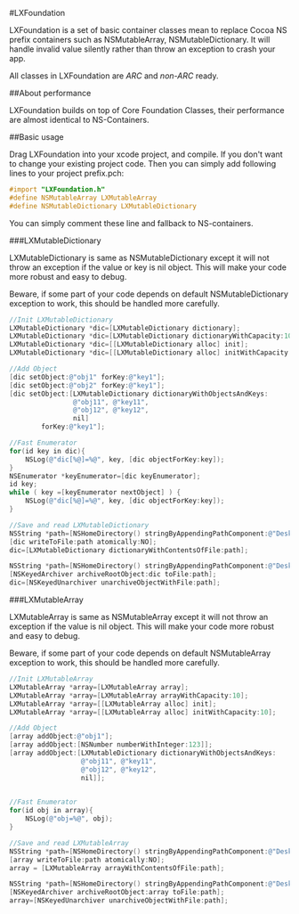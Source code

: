 #LXFoundation

LXFoundation is a set of basic container classes mean to replace Cocoa NS prefix containers such as NSMutableArray, NSMutableDictionary. It will handle invalid value silently rather than throw an exception to crash your app.

All classes in LXFoundation are *ARC* and *non-ARC* ready.

##About performance

LXFoundation builds on top of Core Foundation Classes, their performance are almost identical to NS-Containers. 

##Basic usage

Drag LXFoundation into your xcode project, and compile. If you don't want to change your existing project code. Then you can simply add following lines to your project prefix.pch:

```objective-c
#import "LXFoundation.h"
#define NSMutableArray LXMutableArray
#define NSMutableDictionary LXMutableDictionary
```
You can simply comment these line and fallback to NS-containers.

###LXMutableDictionary

LXMutableDictionary is same as NSMutableDictionary except it will not throw an exception if the value or key is nil object. This will make your code more robust and easy to debug. 

Beware, if some part of your code depends on default NSMutableDictionary exception to work, this should be handled more carefully. 

```objective-c
//Init LXMutableDictionary
LXMutableDictionary *dic=[LXMutableDictionary dictionary];
LXMutableDictionary *dic=[LXMutableDictionary dictionaryWithCapacity:10];
LXMutableDictionary *dic=[[LXMutableDictionary alloc] init];
LXMutableDictionary *dic=[[LXMutableDictionary alloc] initWithCapacity:10];

//Add Object
[dic setObject:@"obj1" forKey:@"key1"];
[dic setObject:@"obj2" forKey:@"key1"];
[dic setObject:[LXMutableDictionary dictionaryWithObjectsAndKeys:
				@"obj11", @"key11",
				@"obj12", @"key12",
				nil]
		forKey:@"key1"];

//Fast Enumerator
for(id key in dic){
	NSLog(@"dic[%@]=%@", key, [dic objectForKey:key]);
}
NSEnumerator *keyEnumerator=[dic keyEnumerator];
id key;
while ( key =[keyEnumerator nextObject] ) {
	NSLog(@"dic[%@]=%@", key, [dic objectForKey:key]);
}

//Save and read LXMutableDictionary
NSString *path=[NSHomeDirectory() stringByAppendingPathComponent:@"Desktop/testDic.plist"];
[dic writeToFile:path atomically:NO];
dic=[LXMutableDictionary dictionaryWithContentsOfFile:path];

NSString *path=[NSHomeDirectory() stringByAppendingPathComponent:@"Desktop/testDic.dat"];
[NSKeyedArchiver archiveRootObject:dic toFile:path];
dic=[NSKeyedUnarchiver unarchiveObjectWithFile:path];
```

###LXMutableArray

LXMutableArray is same as NSMutableArray except it will not throw an exception if the value is nil object. This will make your code more robust and easy to debug. 

Beware, if some part of your code depends on default NSMutableArray exception to work, this should be handled more carefully. 

```objective-c
//Init LXMutableArray
LXMutableArray *array=[LXMutableArray array];
LXMutableArray *array=[LXMutableArray arrayWithCapacity:10];
LXMutableArray *array=[[LXMutableArray alloc] init];
LXMutableArray *array=[[LXMutableArray alloc] initWithCapacity:10];

//Add Object
[array addObject:@"obj1"];
[array addObject:[NSNumber numberWithInteger:123]];
[array addObject:[LXMutableDictionary dictionaryWithObjectsAndKeys:
				  @"obj11", @"key11",
				  @"obj12", @"key12",
				  nil]];
				  

//Fast Enumerator
for(id obj in array){
	NSLog(@"obj=%@", obj);
}

//Save and read LXMutableArray
NSString *path=[NSHomeDirectory() stringByAppendingPathComponent:@"Desktop/array.plist"];
[array writeToFile:path atomically:NO];
array = [LXMutableArray arrayWithContentsOfFile:path];

NSString *path=[NSHomeDirectory() stringByAppendingPathComponent:@"Desktop/array.dat"];
[NSKeyedArchiver archiveRootObject:array toFile:path];
array=[NSKeyedUnarchiver unarchiveObjectWithFile:path];
```
